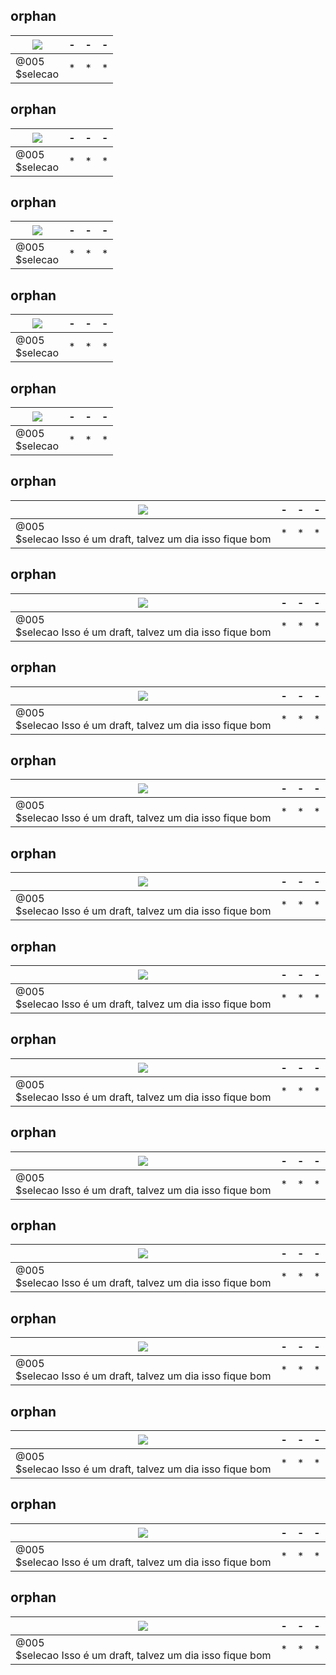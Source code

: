 
## orphan

[![](https://placekitten.com/320/181)](drafts/005/Readme.md#selecao-empty)|-|-|-
-|-|-|-
@005<br>$selecao|*|*|*



## orphan

[![](https://placekitten.com/320/181)](drafts/005/Readme.md#selecao-empty)|-|-|-
-|-|-|-
@005<br>$selecao|*|*|*



## orphan

[![](https://placekitten.com/320/181)](drafts/005/Readme.md#selecao-empty)|-|-|-
-|-|-|-
@005<br>$selecao|*|*|*



## orphan

[![](https://placekitten.com/320/181)](drafts/005/Readme.md#selecao-empty)|-|-|-
-|-|-|-
@005<br>$selecao|*|*|*



## orphan

[![](https://placekitten.com/320/181)](drafts/005/Readme.md#selecao-empty)|-|-|-
-|-|-|-
@005<br>$selecao|*|*|*



## orphan

[![](https://placekitten.com/320/181)](drafts/005/Readme.md#selecao-isso-é-um-draft-talvez-um-dia-isso-fique-bom)|-|-|-
-|-|-|-
@005<br>$selecao Isso é um draft, talvez um dia isso fique bom|*|*|*



## __orphan__

[![](https://placekitten.com/320/181)](drafts/005/Readme.md#selecao-isso-é-um-draft-talvez-um-dia-isso-fique-bom)|-|-|-
-|-|-|-
@005<br>$selecao Isso é um draft, talvez um dia isso fique bom|*|*|*



## __orphan__

[![](https://placekitten.com/320/181)](drafts/005/Readme.md#selecao-isso-é-um-draft-talvez-um-dia-isso-fique-bom)|-|-|-
-|-|-|-
@005<br>$selecao Isso é um draft, talvez um dia isso fique bom|*|*|*



## __orphan__

[![](https://placekitten.com/320/181)](drafts/005/Readme.md#selecao-isso-é-um-draft-talvez-um-dia-isso-fique-bom)|-|-|-
-|-|-|-
@005<br>$selecao Isso é um draft, talvez um dia isso fique bom|*|*|*



## __orphan__

[![](https://placekitten.com/320/181)](drafts/005/Readme.md#selecao-isso-é-um-draft-talvez-um-dia-isso-fique-bom)|-|-|-
-|-|-|-
@005<br>$selecao Isso é um draft, talvez um dia isso fique bom|*|*|*



## __orphan__

[![](https://placekitten.com/320/181)](drafts/005/Readme.md#selecao-isso-é-um-draft-talvez-um-dia-isso-fique-bom)|-|-|-
-|-|-|-
@005<br>$selecao Isso é um draft, talvez um dia isso fique bom|*|*|*



## __orphan__

[![](https://placekitten.com/320/181)](drafts/005/Readme.md#selecao-isso-é-um-draft-talvez-um-dia-isso-fique-bom)|-|-|-
-|-|-|-
@005<br>$selecao Isso é um draft, talvez um dia isso fique bom|*|*|*



## __orphan__

[![](https://placekitten.com/320/181)](drafts/005/Readme.md#selecao-isso-é-um-draft-talvez-um-dia-isso-fique-bom)|-|-|-
-|-|-|-
@005<br>$selecao Isso é um draft, talvez um dia isso fique bom|*|*|*



## __orphan__

[![](https://placekitten.com/320/181)](drafts/005/Readme.md#selecao-isso-é-um-draft-talvez-um-dia-isso-fique-bom)|-|-|-
-|-|-|-
@005<br>$selecao Isso é um draft, talvez um dia isso fique bom|*|*|*



## __orphan__

[![](https://placekitten.com/320/181)](drafts/005/Readme.md#selecao-isso-é-um-draft-talvez-um-dia-isso-fique-bom)|-|-|-
-|-|-|-
@005<br>$selecao Isso é um draft, talvez um dia isso fique bom|*|*|*



## __orphan__

[![](https://placekitten.com/320/181)](drafts/005/Readme.md#selecao-isso-é-um-draft-talvez-um-dia-isso-fique-bom)|-|-|-
-|-|-|-
@005<br>$selecao Isso é um draft, talvez um dia isso fique bom|*|*|*



## __orphan__

[![](https://placekitten.com/320/181)](drafts/005/Readme.md#selecao-isso-é-um-draft-talvez-um-dia-isso-fique-bom)|-|-|-
-|-|-|-
@005<br>$selecao Isso é um draft, talvez um dia isso fique bom|*|*|*



## __orphan__

[![](https://placekitten.com/320/181)](drafts/005/Readme.md#selecao-isso-é-um-draft-talvez-um-dia-isso-fique-bom)|-|-|-
-|-|-|-
@005<br>$selecao Isso é um draft, talvez um dia isso fique bom|*|*|*


